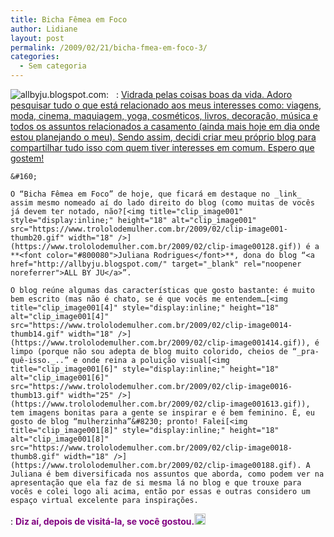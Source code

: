 ```yaml
---
title: Bicha Fêmea em Foco
author: Lidiane
layout: post
permalink: /2009/02/21/bicha-fmea-em-foco-3/
categories:
  - Sem categoria
---
```

 <img title="allbyju.blogspot.com" style="display:inline;margin-left:0;margin-right:0;" alt="allbyju.blogspot.com" src="http://4.bp.blogspot.com/_lap4vw94izw/SZHCgxR9jLI/AAAAAAAAAAg/ungwbaCtP7E/S220/namaskar-000.jpg" align="left" />
:   &#160;
:   <a href="http://allbyju.blogspot.com/" target="_blank" rel="noopener noreferrer">Vidrada pelas coisas boas da vida. Adoro pesquisar tudo o que está relacionado aos meus interesses como: viagens, moda, cinema, maquiagem, yoga, cosméticos, livros, decoração, música e todos os assuntos relacionados a casamento (ainda mais hoje em dia onde estou planejando o meu). Sendo assim, decidi criar meu próprio blog para compartilhar tudo isso com quem tiver interesses em comum. Espero que gostem!</a> </p> 
    
    &#160;
    
    O “Bicha Fêmea em Foco” de hoje, que ficará em destaque no _link_ assim mesmo nomeado aí do lado direito do blog (como muitas de vocês já devem ter notado, não?[<img title="clip_image001" style="display:inline;" height="18" alt="clip_image001" src="https://www.trololodemulher.com.br/2009/02/clip-image001-thumb20.gif" width="18" />](https://www.trololodemulher.com.br/2009/02/clip-image00128.gif)) é a **<font color="#800080">Juliana Rodrigues</font>**, dona do blog “<a href="http://allbyju.blogspot.com/" target="_blank" rel="noopener noreferrer">ALL BY JU</a>”.
    
    O blog reúne algumas das características que gosto bastante: é muito bem escrito (mas não é chato, se é que vocês me entendem…[<img title="clip_image001[4]" style="display:inline;" height="18" alt="clip_image001[4]" src="https://www.trololodemulher.com.br/2009/02/clip-image0014-thumb14.gif" width="18" />](https://www.trololodemulher.com.br/2009/02/clip-image001414.gif)), é limpo (porque não sou adepta de blog muito colorido, cheios de “_pra-quê-isso._..” e onde reina a poluição visual[<img title="clip_image001[6]" style="display:inline;" height="18" alt="clip_image001[6]" src="https://www.trololodemulher.com.br/2009/02/clip-image0016-thumb13.gif" width="25" />](https://www.trololodemulher.com.br/2009/02/clip-image001613.gif)), tem imagens bonitas para a gente se inspirar e é bem feminino. É, eu gosto de blog “mulherzinha”&#8230; pronto! Falei[<img title="clip_image001[8]" style="display:inline;" height="18" alt="clip_image001[8]" src="https://www.trololodemulher.com.br/2009/02/clip-image0018-thumb8.gif" width="18" />](https://www.trololodemulher.com.br/2009/02/clip-image00188.gif). A Juliana é bem diversificada nos assuntos que aborda, como podem ver na apresentação que ela faz de si mesma lá no blog e que trouxe para vocês e colei logo ali acima, então por essas e outras considero um espaço virtual excelente para inspirações.


:   **<font color="#800080">Diz aí, depois de visitá-la, se você gostou.<a href="https://www.trololodemulher.com.br/2009/02/clip-image001104.gif"><img title="clip_image001[10]" style="display:inline;" height="18" alt="clip_image001[10]" src="https://www.trololodemulher.com.br/2009/02/clip-image00110-thumb4.gif" width="18" /></a></font>**</p>